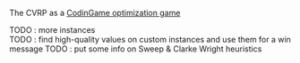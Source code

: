 The CVRP as a [CodinGame optimization game](https://www.codingame.com/contribute/view/89181c43909c21c7172daafc573c881c8d8c2)

TODO : more instances  
TODO : find high-quality values on custom instances and use them for a win message
TODO : put some info on Sweep & Clarke Wright heuristics